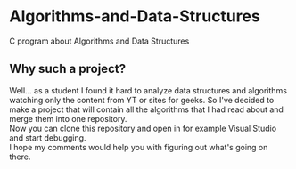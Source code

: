 # Algorithms-and-Data-Structures
C program about Algorithms and Data Structures

## Why such a project?
Well... as a student I found it hard to analyze data structures and algorithms watching only the content from YT or sites for geeks.
So I've decided to make a project that will contain all the algorithms that I had read about and merge them into one repository.<br/>
Now you can clone this repository and open in for example Visual Studio and start debugging.<br/>
I hope my comments would help you with figuring out what's going on there.
